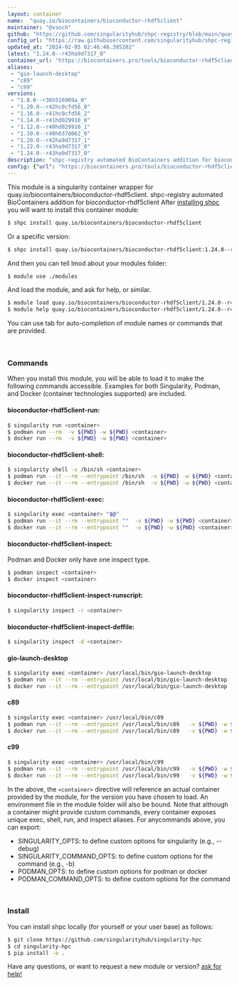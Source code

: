 ```yaml
---
layout: container
name:  "quay.io/biocontainers/bioconductor-rhdf5client"
maintainer: "@vsoch"
github: "https://github.com/singularityhub/shpc-registry/blob/main/quay.io/biocontainers/bioconductor-rhdf5client/container.yaml"
config_url: "https://raw.githubusercontent.com/singularityhub/shpc-registry/main/quay.io/biocontainers/bioconductor-rhdf5client/container.yaml"
updated_at: "2024-02-05 02:46:46.385202"
latest: "1.24.0--r43ha9d7317_0"
container_url: "https://biocontainers.pro/tools/bioconductor-rhdf5client"
aliases:
 - "gio-launch-desktop"
 - "c89"
 - "c99"
versions:
 - "1.8.0--r36h516909a_0"
 - "1.20.0--r42hc0cfd56_0"
 - "1.16.0--r41hc0cfd56_2"
 - "1.14.0--r41hd029910_0"
 - "1.12.0--r40hd029910_1"
 - "1.10.0--r40h037d062_0"
 - "1.20.0--r42ha9d7317_1"
 - "1.22.0--r43ha9d7317_0"
 - "1.24.0--r43ha9d7317_0"
description: "shpc-registry automated BioContainers addition for bioconductor-rhdf5client"
config: {"url": "https://biocontainers.pro/tools/bioconductor-rhdf5client", "maintainer": "@vsoch", "description": "shpc-registry automated BioContainers addition for bioconductor-rhdf5client", "latest": {"1.24.0--r43ha9d7317_0": "sha256:07410b6f27cd583c5a7352f98cbc1537eff7e371a3cd5e06629da2299ef46999"}, "tags": {"1.8.0--r36h516909a_0": "sha256:77e4d44aacf86ac3e27512a4a5bf01de506ecba836f971fb0fc6260ea20fd3fb", "1.20.0--r42hc0cfd56_0": "sha256:99bc44e1a7a34dbf990992aaa6f33e310889b12cebd19c0a960ca498d859e930", "1.16.0--r41hc0cfd56_2": "sha256:3695d85b84e87de422518b4cc0fd438eb02485dea48f059f133045ded3e1df64", "1.14.0--r41hd029910_0": "sha256:7b67e4d85fe8875f86b3464e5317e94f78464cd8d9c3fc65fe9a4b0066c2ca60", "1.12.0--r40hd029910_1": "sha256:226dfd84e0552818ea9435a62eac8a22d37472b3e28c81ad67fac735357a9e36", "1.10.0--r40h037d062_0": "sha256:ee51a8540afc39418a5048c6804675dbc4640e542d06d0a24b9fe9759b5c3525", "1.20.0--r42ha9d7317_1": "sha256:5fb6d8b360bf9902a36c0bef8fc9e2364f8b1074aaccf26865b469ab9e73dead", "1.22.0--r43ha9d7317_0": "sha256:06fa4ebd374aa3d63c82fd0560456b9ced6aa4c8b83f19c62f26aae2db454d97", "1.24.0--r43ha9d7317_0": "sha256:07410b6f27cd583c5a7352f98cbc1537eff7e371a3cd5e06629da2299ef46999"}, "docker": "quay.io/biocontainers/bioconductor-rhdf5client", "aliases": {"gio-launch-desktop": "/usr/local/bin/gio-launch-desktop", "c89": "/usr/local/bin/c89", "c99": "/usr/local/bin/c99"}}
---
```


This module is a singularity container wrapper for quay.io/biocontainers/bioconductor-rhdf5client.
shpc-registry automated BioContainers addition for bioconductor-rhdf5client
After [installing shpc](#install) you will want to install this container module:


```bash
$ shpc install quay.io/biocontainers/bioconductor-rhdf5client
```

Or a specific version:

```bash
$ shpc install quay.io/biocontainers/bioconductor-rhdf5client:1.24.0--r43ha9d7317_0
```

And then you can tell lmod about your modules folder:

```bash
$ module use ./modules
```

And load the module, and ask for help, or similar.

```bash
$ module load quay.io/biocontainers/bioconductor-rhdf5client/1.24.0--r43ha9d7317_0
$ module help quay.io/biocontainers/bioconductor-rhdf5client/1.24.0--r43ha9d7317_0
```

You can use tab for auto-completion of module names or commands that are provided.

<br>

### Commands

When you install this module, you will be able to load it to make the following commands accessible.
Examples for both Singularity, Podman, and Docker (container technologies supported) are included.

#### bioconductor-rhdf5client-run:

```bash
$ singularity run <container>
$ podman run --rm  -v ${PWD} -w ${PWD} <container>
$ docker run --rm  -v ${PWD} -w ${PWD} <container>
```

#### bioconductor-rhdf5client-shell:

```bash
$ singularity shell -s /bin/sh <container>
$ podman run --it --rm --entrypoint /bin/sh  -v ${PWD} -w ${PWD} <container>
$ docker run --it --rm --entrypoint /bin/sh  -v ${PWD} -w ${PWD} <container>
```

#### bioconductor-rhdf5client-exec:

```bash
$ singularity exec <container> "$@"
$ podman run --it --rm --entrypoint ""  -v ${PWD} -w ${PWD} <container> "$@"
$ docker run --it --rm --entrypoint ""  -v ${PWD} -w ${PWD} <container> "$@"
```

#### bioconductor-rhdf5client-inspect:

Podman and Docker only have one inspect type.

```bash
$ podman inspect <container>
$ docker inspect <container>
```

#### bioconductor-rhdf5client-inspect-runscript:

```bash
$ singularity inspect -r <container>
```

#### bioconductor-rhdf5client-inspect-deffile:

```bash
$ singularity inspect -d <container>
```


#### gio-launch-desktop

```bash
$ singularity exec <container> /usr/local/bin/gio-launch-desktop
$ podman run --it --rm --entrypoint /usr/local/bin/gio-launch-desktop   -v ${PWD} -w ${PWD} <container> -c " $@"
$ docker run --it --rm --entrypoint /usr/local/bin/gio-launch-desktop   -v ${PWD} -w ${PWD} <container> -c " $@"
```


#### c89

```bash
$ singularity exec <container> /usr/local/bin/c89
$ podman run --it --rm --entrypoint /usr/local/bin/c89   -v ${PWD} -w ${PWD} <container> -c " $@"
$ docker run --it --rm --entrypoint /usr/local/bin/c89   -v ${PWD} -w ${PWD} <container> -c " $@"
```


#### c99

```bash
$ singularity exec <container> /usr/local/bin/c99
$ podman run --it --rm --entrypoint /usr/local/bin/c99   -v ${PWD} -w ${PWD} <container> -c " $@"
$ docker run --it --rm --entrypoint /usr/local/bin/c99   -v ${PWD} -w ${PWD} <container> -c " $@"
```



In the above, the `<container>` directive will reference an actual container provided
by the module, for the version you have chosen to load. An environment file in the
module folder will also be bound. Note that although a container
might provide custom commands, every container exposes unique exec, shell, run, and
inspect aliases. For anycommands above, you can export:

 - SINGULARITY_OPTS: to define custom options for singularity (e.g., --debug)
 - SINGULARITY_COMMAND_OPTS: to define custom options for the command (e.g., -b)
 - PODMAN_OPTS: to define custom options for podman or docker
 - PODMAN_COMMAND_OPTS: to define custom options for the command

<br>

### Install

You can install shpc locally (for yourself or your user base) as follows:

```bash
$ git clone https://github.com/singularityhub/singularity-hpc
$ cd singularity-hpc
$ pip install -e .
```

Have any questions, or want to request a new module or version? [ask for help!](https://github.com/singularityhub/singularity-hpc/issues)